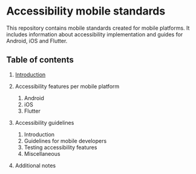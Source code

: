 # Accessibility mobile standards

This repository contains mobile standards created for mobile platforms. It includes information about accessibility implementation and guides for Android, iOS and Flutter.

## Table of contents

1. [Introduction](Docs/Introduction/Introduction.md)

2. Accessibility features per mobile platform

    1. Android
    2. iOS
    3. Flutter

3. Accessibility guidelines

    1. Introduction
    2. Guidelines for mobile developers
    3. Testing accessibility features
    4. Miscellaneous

4. Additional notes

